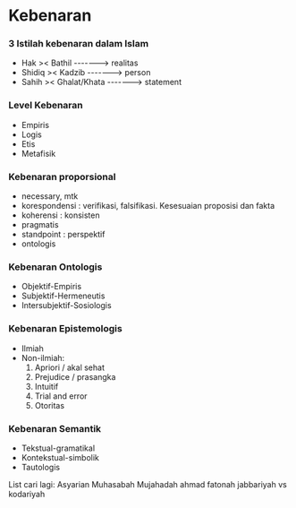# Kebenaran
### 3 Istilah kebenaran dalam Islam
- Hak >< Bathil -------> realitas
- Shidiq >< Kadzib -------> person
- Sahih >< Ghalat/Khata -------> statement
### Level Kebenaran
- Empiris
- Logis
- Etis
- Metafisik
### Kebenaran proporsional
- necessary, mtk
- korespondensi : verifikasi, falsifikasi. Kesesuaian proposisi dan fakta
- koherensi : konsisten
- pragmatis
- standpoint : perspektif
- ontologis
### Kebenaran Ontologis
- Objektif-Empiris
- Subjektif-Hermeneutis
- Intersubjektif-Sosiologis
### Kebenaran Epistemologis
- Ilmiah
- Non-ilmiah:
    1. Apriori / akal sehat
    2. Prejudice / prasangka
    3. Intuitif
    4. Trial and error
    5. Otoritas
### Kebenaran Semantik
- Tekstual-gramatikal
- Kontekstual-simbolik
- Tautologis
  
List cari lagi:
Asyarian
Muhasabah
Mujahadah
ahmad fatonah
jabbariyah vs kodariyah